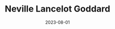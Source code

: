 ---
title: "Neville Lancelot Goddard"
type: person
date: 2023-08-01
hashtag: neville-lancelot-goddard
tags:
  - Barbadian
  - writer
  - human being
---